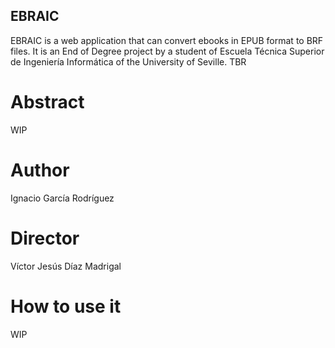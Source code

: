 ## EBRAIC
EBRAIC is a web application that can convert ebooks in EPUB format to BRF files. It is an End of Degree project by a student of Escuela Técnica Superior de Ingeniería Informática of the University of Seville. TBR

# Abstract
WIP

# Author
Ignacio García Rodríguez

# Director
Víctor Jesús Díaz Madrigal

# How to use it
WIP
